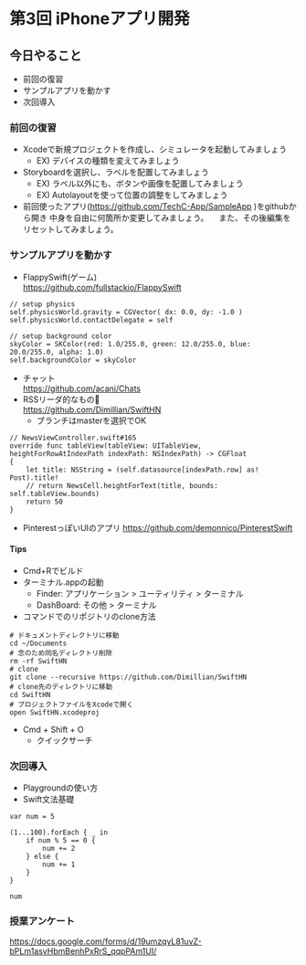 # 第3回 iPhoneアプリ開発

## 今日やること
- 前回の復習
- サンプルアプリを動かす
- 次回導入

### 前回の復習
- Xcodeで新規プロジェクトを作成し、シミュレータを起動してみましょう
    - EX) デバイスの種類を変えてみましょう
- Storyboardを選択し、ラベルを配置してみましょう
    - EX) ラベル以外にも、ボタンや画像を配置してみましょう
    - EX) Autolayoutを使って位置の調整をしてみましょう
- 前回使ったアプリ(https://github.com/TechC-App/SampleApp )をgithubから開き
  中身を自由に何箇所か変更してみましょう。
　また、その後編集をリセットしてみましょう。

### サンプルアプリを動かす
- FlappySwift(ゲーム)  
https://github.com/fullstackio/FlappySwift

```
// setup physics
self.physicsWorld.gravity = CGVector( dx: 0.0, dy: -1.0 )
self.physicsWorld.contactDelegate = self
        
// setup background color
skyColor = SKColor(red: 1.0/255.0, green: 12.0/255.0, blue: 20.0/255.0, alpha: 1.0)
self.backgroundColor = skyColor
```

- チャット  
https://github.com/acani/Chats
- RSSリーダ的なもの  
https://github.com/Dimillian/SwiftHN
  - ブランチはmasterを選択でOK
```
// NewsViewController.swift#165
override func tableView(tableView: UITableView, heightForRowAtIndexPath indexPath: NSIndexPath) -> CGFloat
{
    let title: NSString = (self.datasource[indexPath.row] as! Post).title!
    // return NewsCell.heightForText(title, bounds: self.tableView.bounds)
    return 50
}
```
- PinterestっぽいUIのアプリ
https://github.com/demonnico/PinterestSwift

#### Tips
- Cmd+Rでビルド
- ターミナル.appの起動
    - Finder: アプリケーション > ユーティリティ > ターミナル
    - DashBoard: その他 > ターミナル
- コマンドでのリポジトリのclone方法
```
# ドキュメントディレクトリに移動
cd ~/Documents
# 念のため同名ディレクトリ削除
rm -rf SwiftHN
# clone
git clone --recursive https://github.com/Dimillian/SwiftHN
# clone先のディレクトリに移動
cd SwiftHN
# プロジェクトファイルをXcodeで開く
open SwiftHN.xcodeproj
```
- Cmd + Shift + O
    - クイックサーチ

### 次回導入
- Playgroundの使い方
- Swift文法基礎

```
var num = 5

(1...100).forEach { _ in
    if num % 5 == 0 {
        num += 2
    } else {
        num += 1
    }
}

num
```

### 授業アンケート
https://docs.google.com/forms/d/19umzqyL81uvZ-bPLm1asvHbmBenhPxRrS_qqpPAm1UI/
